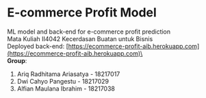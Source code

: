 # E-commerce Profit Model
ML model and back-end for e-commerce profit prediction\
Mata Kuliah II4042 Kecerdasan Buatan untuk Bisnis\
Deployed back-end: [https://ecommerce-profit-aib.herokuapp.com](https://ecommerce-profit-aib.herokuapp.com)\
\
**Group**:
1. Ariq Radhitama Ariasatya - 18217017
2. Dwi Cahyo Pangestu - 18217029
3. Alfian Maulana Ibrahim - 18217038